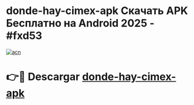 # donde-hay-cimex-apk Скачать APK Бесплатно на Android 2025 - #fxd53

[![acn](https://github.com/user-attachments/assets/0f9c940e-d8b0-45ae-aac7-cd30a18b3e1c)](https://apps.freeplayer.one?title=donde-hay-cimex-apk&ref=9RF)

# 👉🔴 Descargar [donde-hay-cimex-apk](https://apps.freeplayer.one?title=donde-hay-cimex-apk&ref=9RF)